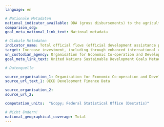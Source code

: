 ```yaml
---
language: en

# Nationale Metadaten
national_indicator_available: ODA (gross disbursements) to the agriculture sector
comparison_sdg:
goal_meta_national_link_text: National metadata

# Globale Metadaten
indicator_name: Total official flows (official development assistance plus other official flows) to the agriculture sector
target: Increase investment, including through enhanced international cooperation, in rural infrastructure, agricultural research and extension services, technology development and plant and livestock gene banks in order to enhance agricultural productive capacity in developing countries, in particular least developed countries
un_custodian_agency: Organisation for Economic Co-operation and Development (OECD)
goal_meta_link_text: United Nations Sustainable Development Goals Metadata

# Datenquelle

source_organisation_1: Organisation for Economic Co-operation and Development (OECD)
source_url_text_1: OECD Development Finance Data

source_organisation_2:
source_url_2:

computation_units:  "&copy; Federal Statistical Office (Destatis)"

# Nicht ändern!
national_geographical_coverage: Total
---
```

